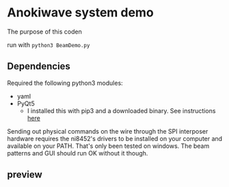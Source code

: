 # Anokiwave system demo

The purpose of this coden


run with `python3 BeamDemo.py`

## Dependencies
Required the following python3 modules:
 - yaml
 - PyQt5
    - I installed this with pip3 and a downloaded binary. See instructions [here](http://pyqt.sourceforge.net/Docs/PyQt5/installation.html)


Sending out physical commands on the wire through the SPI interposer hardware requires the ni8452's drivers to be installed on your computer and available on your PATH.
That's only been tested on windows.
The beam patterns and GUI should run OK without it though.

## preview

